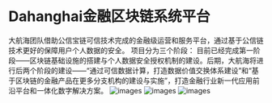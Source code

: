 # Dahanghai金融区块链系统平台

大航海团队借助公信宝链可信技术完成的金融级运营和服务平台，通过基于公信链技术更好的保障用户个人数据的安全。
项目分为三个阶段：
目前已经完成第一阶段——区块链基础设施的搭建与个人数据安全授权机制的建设。后期，大航海将进行后两个阶段的建设——“通过可信数据计算，打造数据价值交换体系建设”和“基于区块链的金融产品在更多分支机构的建设与实施”，打造金融行业新一代应用前沿平台和一体化数字解决方案。
![images](https://github.com/linqd1/Dahanghai/blob/master/images/3.jpeg)
![images](https://github.com/linqd1/Dahanghai/blob/master/images/1.png)
![images](https://github.com/linqd1/Dahanghai/blob/master/images/2.png)
